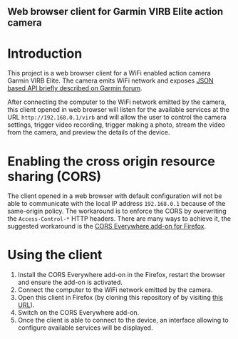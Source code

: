 Web browser client for Garmin VIRB Elite action camera
----------

Introduction
================

This project is a web browser client for a WiFi enabled action camera Garmin VIRB Elite. The camera emits WiFi network and exposes [JSON based API briefly described on Garmin forum](https://forums.garmin.com/forum/mac-windows-software/windows-software/virb-edit-aa/56554-).

After connecting the computer to the WiFi network emitted by the camera, this client opened in web browser will listen for the available services at the URL `http://192.168.0.1/virb` and will allow the user to control the camera settings, trigger video recording, trigger making a photo, stream the video from the camera, and preview the details of the device.

Enabling the cross origin resource sharing (CORS)
=======================

The client opened in a web browser with default configuration will not be able to communicate with the local IP address `192.168.0.1` because of the same-origin policy. The workaround is to enforce the CORS by overwriting the `Access-Control-*` HTTP headers. There are many ways to achieve it, the suggested workaround is the [CORS Everywhere add-on for Firefox](https://addons.mozilla.org/en-US/firefox/addon/cors-everywhere/).

Using the client
=================
1. Install the CORS Everywhere add-on in the Firefox, restart the browser and ensure the add-on is activated.
1. Connect the computer to the WiFi network emitted by the camera.
2. Open this client in Firefox (by cloning this repository of by visiting [this URL](https://ow.cx/static/virb-control.html)).
3. Switch on the CORS Everywhere add-on.
4. Once the client is able to connect to the device, an interface allowing to configure available services will be displayed.
